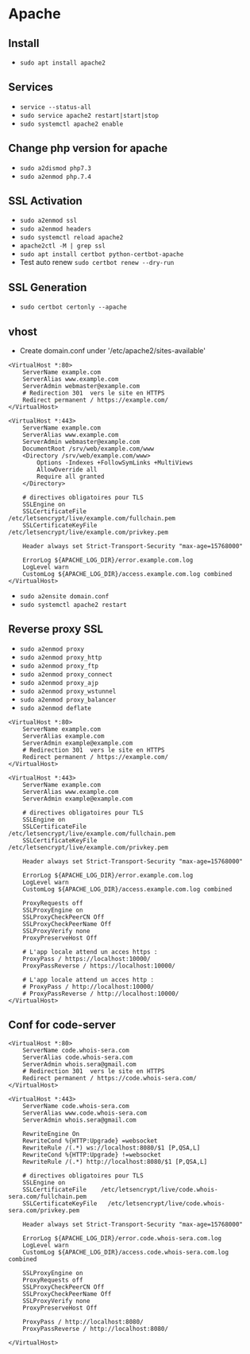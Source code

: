 # Apache

## Install 

- `sudo apt install apache2`

## Services

- `service --status-all`
- `sudo service apache2 restart|start|stop `
- `sudo systemctl apache2 enable`

## Change php version for apache

- `sudo a2dismod php7.3`
- `sudo a2enmod php.7.4`

## SSL Activation

- `sudo a2enmod ssl`
- `sudo a2enmod headers`
- `sudo systemctl reload apache2`
- `apache2ctl -M | grep ssl`
- `sudo apt install certbot python-certbot-apache`
- Test auto renew `sudo certbot renew --dry-run`

## SSL Generation

- `sudo certbot certonly --apache`

## vhost

- Create domain.conf under '/etc/apache2/sites-available'

```
<VirtualHost *:80>
    ServerName example.com
    ServerAlias www.example.com
    ServerAdmin webmaster@example.com
    # Redirection 301  vers le site en HTTPS
    Redirect permanent / https://example.com/
</VirtualHost>

<VirtualHost *:443>
    ServerName example.com
    ServerAlias www.example.com
    ServerAdmin webmaster@example.com
    DocumentRoot /srv/web/example.com/www
	<Directory /srv/web/example.com/www>
		Options -Indexes +FollowSymLinks +MultiViews
		AllowOverride all
		Require all granted
	</Directory>
 
    # directives obligatoires pour TLS
    SSLEngine on
	SSLCertificateFile    /etc/letsencrypt/live/example.com/fullchain.pem
	SSLCertificateKeyFile   /etc/letsencrypt/live/example.com/privkey.pem
 
	Header always set Strict-Transport-Security "max-age=15768000"
 
	ErrorLog ${APACHE_LOG_DIR}/error.example.com.log
    LogLevel warn
	CustomLog ${APACHE_LOG_DIR}/access.example.com.log combined
</VirtualHost>
```

- `sudo a2ensite domain.conf`
- `sudo systemctl apache2 restart`

## Reverse proxy SSL

- `sudo a2enmod proxy`
- `sudo a2enmod proxy_http`
- `sudo a2enmod proxy_ftp`
- `sudo a2enmod proxy_connect`
- `sudo a2enmod proxy_ajp`
- `sudo a2enmod proxy_wstunnel`
- `sudo a2enmod proxy_balancer`
- `sudo a2enmod deflate`

```
<VirtualHost *:80>
    ServerName example.com
    ServerAlias example.com
    ServerAdmin example@example.com
    # Redirection 301  vers le site en HTTPS
    Redirect permanent / https://example.com/
</VirtualHost>

<VirtualHost *:443>
    ServerName example.com
    ServerAlias www.example.com
    ServerAdmin example@example.com
 
    # directives obligatoires pour TLS
    SSLEngine on
	SSLCertificateFile    /etc/letsencrypt/live/example.com/fullchain.pem
	SSLCertificateKeyFile   /etc/letsencrypt/live/example.com/privkey.pem
 
	Header always set Strict-Transport-Security "max-age=15768000"
 
	ErrorLog ${APACHE_LOG_DIR}/error.example.com.log
    LogLevel warn
	CustomLog ${APACHE_LOG_DIR}/access.example.com.log combined
    
    ProxyRequests off
	SSLProxyEngine on
    SSLProxyCheckPeerCN Off
  	SSLProxyCheckPeerName Off
  	SSLProxyVerify none
    ProxyPreserveHost Off
    
    # L'app locale attend un acces https :
    ProxyPass / https://localhost:10000/
    ProxyPassReverse / https://localhost:10000/

    # L'app locale attend un acces http :
    # ProxyPass / http://localhost:10000/
    # ProxyPassReverse / http://localhost:10000/
</VirtualHost>
```

## Conf for code-server

```
<VirtualHost *:80>
    ServerName code.whois-sera.com
    ServerAlias code.whois-sera.com
    ServerAdmin whois.sera@gmail.com
    # Redirection 301  vers le site en HTTPS
    Redirect permanent / https://code.whois-sera.com/
</VirtualHost>

<VirtualHost *:443>
    ServerName code.whois-sera.com
    ServerAlias www.code.whois-sera.com
    ServerAdmin whois.sera@gmail.com
    
    RewriteEngine On
	RewriteCond %{HTTP:Upgrade} =websocket
	RewriteRule /(.*) ws://localhost:8080/$1 [P,QSA,L]
	RewriteCond %{HTTP:Upgrade} !=websocket
	RewriteRule /(.*) http://localhost:8080/$1 [P,QSA,L]
 
    # directives obligatoires pour TLS
    SSLEngine on
	SSLCertificateFile    /etc/letsencrypt/live/code.whois-sera.com/fullchain.pem
	SSLCertificateKeyFile   /etc/letsencrypt/live/code.whois-sera.com/privkey.pem
 
	Header always set Strict-Transport-Security "max-age=15768000"
 
	ErrorLog ${APACHE_LOG_DIR}/error.code.whois-sera.com.log
    LogLevel warn
	CustomLog ${APACHE_LOG_DIR}/access.code.whois-sera.com.log combined
    
    SSLProxyEngine on
    ProxyRequests off
    SSLProxyCheckPeerCN Off
  	SSLProxyCheckPeerName Off
  	SSLProxyVerify none
    ProxyPreserveHost Off
    
    ProxyPass / http://localhost:8080/
    ProxyPassReverse / http://localhost:8080/

</VirtualHost>
```